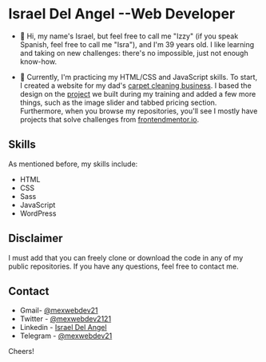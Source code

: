 # Israel Del Angel --Web Developer

- 👋 Hi, my name's Israel, but feel free to call me "Izzy" (if you speak Spanish, feel free to call me "Isra"), and I'm 39 years old. I like learning and taking on new challenges: there's no impossible, just not enough know-how.


- 🌱 Currently, I'm practicing my HTML/CSS and JavaScript skills. To start, I created a website for my dad's [carpet cleaning business](https://serviciodelangel.com). I based the design on the [project](https://omnifood-ida.netlify.app/) we built during my training and added a few more things, such as the image slider and tabbed pricing section. Furthermore, when you browse my repositories, you'll see I mostly have projects that solve challenges from [frontendmentor.io](https://www.frontendmentor.io/profile/mexwebdev21).


## Skills

As mentioned before, my skills include:

- HTML
- CSS
- Sass
- JavaScript
- WordPress


## Disclaimer

I must add that you can freely clone or download the code in any of my public repositories. If you have any questions, feel free to contact me.


## Contact

- Gmail- [@mexwebdev21](mailto:mexwebdev21@gmail.com)
- Twitter - [@mexwebdev2121](https://www.twitter.com/mexwebdev2121)
- Linkedin - [Israel Del Angel](https://www.linkedin.com/in/idelangel)
- Telegram - [@mexwebdev21](https://t.me/mexwebdev21)

Cheers!

<!---
mexwebdev21/mexwebdev21 is a ✨ special ✨ repository because its `README.md` (this file) appears on your GitHub profile.
You can click the Preview link to take a look at your changes.
--->
